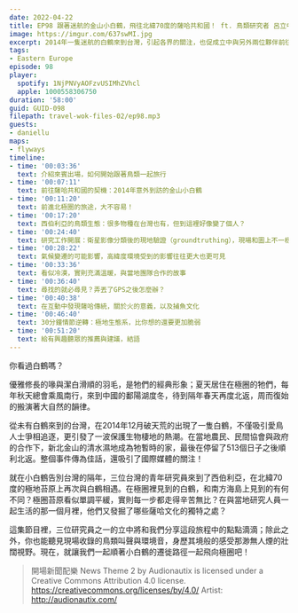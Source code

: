 ```yaml
---
date: 2022-04-22
title: EP98 跟著迷航的金山小白鶴，飛往北緯70度的薩哈共和國！ ft. 鳥類研究者 呂立中
image: https://imgur.com/637swMI.jpg
excerpt: 2014年一隻迷航的白鶴來到台灣，引起各界的關注，也促成立中與另外兩位夥伴前往薩哈共和國研究白鶴棲地的旅程。白鶴的苔原故鄉，究竟是怎樣的一種環境？節目中除了這段旅程中的點點滴滴，還能聽見現場收錄的鳥類叫聲與環境音。現在，就讓我們一起順著小白鶴的遷徙路徑一起飛向極圈吧！
tags:
- Eastern Europe
episode: 98
player:
  spotify: 1NjPNVyAOFzvUSIMhZVhcl
  apple: 1000558306750
duration: '58:00'
guid: GUID-098
filepath: travel-wok-files-02/ep98.mp3
guests:
- daniellu
maps:
- flyways
timeline:
- time: '00:03:36'
  text: 介紹來賓出場，如何開始跟著鳥類一起旅行
- time: '00:07:11'
  text: 前往薩哈共和國的契機：2014年意外到訪的金山小白鶴
- time: '00:11:20'
  text: 前進北極圈的旅途，大不容易！
- time: '00:17:20'
  text: 西伯利亞的鳥類生態：很多物種在台灣也有，但到這裡好像變了個人？
- time: '00:24:40'
  text: 研究工作開展：衛星影像分類後的現地驗證（groundtruthing），現場和圖上不一樣！
- time: '00:28:22'
  text: 氣候變遷的可能影響，高緯度環境受到的影響往往更大也更可見
- time: '00:33:36'
  text: 看似冷漠，實則充滿溫暖，與當地團隊合作的故事
- time: '00:36:40'
  text: 尋找的就必尋見？弄丟了GPS之後怎麼辦？
- time: '00:40:38'
  text: 在互動中發現薩哈傳統，關於火的意義，以及捕魚文化
- time: '00:46:40'
  text: 30分鐘情節逆轉：極地生態系，比你想的還要更加脆弱
- time: '00:51:20'
  text: 給有興趣聽眾的推薦與建議，結語
---
```

你看過白鶴嗎？

優雅修長的喙與潔白滑順的羽毛，是牠們的經典形象；夏天居住在極圈的牠們，每年秋天總會乘風南行，來到中國的鄱陽湖度冬，待到隔年春天再度北返，周而復始的搬演著大自然的韻律。

從未有白鶴來到的台灣，在2014年12月破天荒的出現了一隻白鶴，不僅吸引愛鳥人士爭相追逐，更引發了一波保護生物棲地的熱潮。在當地農民、民間協會與政府的合作下，新北金山的清水濕地成為牠暫時的家，最後在停留了513個日子之後順利北返。整個事件傳為佳話，還吸引了國際媒體的關注！

就在小白鶴告別台灣的隔年，三位台灣的青年研究員來到了西伯利亞，在北緯70度的極地苔原上再次與白鶴相遇。在極圈裡見到的白鶴，和南方海島上見到的有何不同？極圈苔原看似單調平緩，實則每一步都走得辛苦無比？在與當地研究人員一起生活的那一個月裡，他們又發掘了哪些薩哈文化的獨特之處？

這集節目裡，三位研究員之一的立中將和我們分享這段旅程中的點點滴滴；除此之外，你也能聽見現場收錄的鳥類叫聲與環境音，身歷其境般的感受那渺無人煙的壯闊視野。現在，就讓我們一起順著小白鶴的遷徙路徑一起飛向極圈吧！

> 開場新聞配樂 News Theme 2 by Audionautix is licensed under a Creative Commons Attribution 4.0 license. https://creativecommons.org/licenses/by/4.0/ Artist: http://audionautix.com/
